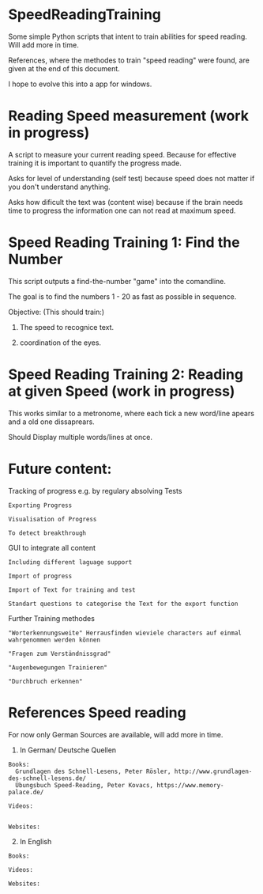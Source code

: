 # SpeedReadingTraining
Some simple Python scripts that intent to train abilities for speed reading. Will add more in time. 

References, where the methodes to train "speed reading" were found, are given at the end of this document. 

I hope to evolve this into a app for windows.

# Reading Speed measurement (work in progress)

A script to measure your current reading speed. Because for effective training it is important to quantify the progress made.

Asks for level of understanding (self test) because speed does not matter if you don't understand anything.

Asks how dificult the text was (content wise) because if the brain needs time to progress the information one can not read at maximum speed.

# Speed Reading Training 1: Find the Number 
This script outputs a find-the-number "game" into the comandline.

The goal is to find the numbers 1 - 20 as fast as possible in sequence.

Objective: (This should train:)
  
  1) The speed to recognice text.
  
  2) coordination of the eyes.
  

# Speed Reading Training 2: Reading at given Speed (work in progress)
  
  This works similar to a metronome, where each tick a new word/line apears and a old one dissaprears.
  
  Should Display multiple words/lines at once.
  
  
  
  
  
# Future content:
  
  Tracking of progress e.g. by regulary absolving Tests 
    
    Exporting Progress 
    
    Visualisation of Progress 
    
    To detect breakthrough
  
  
  GUI to integrate all content
    
    Including different laguage support 
    
    Import of progress 
    
    Import of Text for training and test 
    
    Standart questions to categorise the Text for the export function
  
  Further Training methodes
    
    "Worterkennungsweite" Herrausfinden wieviele characters auf einmal wahrgenommen werden können
    
    "Fragen zum Verständnissgrad"
    
    "Augenbewegungen Trainieren" 
    
    "Durchbruch erkennen"
    
  
  
  
# References Speed reading

For now only German Sources are available, will add more in time.

  1) In German/ Deutsche Quellen
    
    Books:
      Grundlagen des Schnell-Lesens, Peter Rösler, http://www.grundlagen-des-schnell-lesens.de/ 
      Übungsbuch Speed-Reading, Peter Kovacs, https://www.memory-palace.de/
    
    Videos:
      
      
    Websites:
      
  2) In English 
    
    Books:
    
    Videos:
    
    Websites:
    
